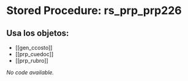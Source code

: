 # Stored Procedure: rs_prp_prp226

## Usa los objetos:
- [[gen_ccosto]]
- [[prp_cuedoc]]
- [[prp_rubro]]

*No code available.*
